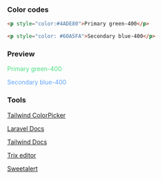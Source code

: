 ### Color codes
```html
<p style="color:#4ADE80">Primary green-400</p>

<p style="color: #60A5FA">Secondary blue-400</p>
```

### Preview
<p style="color:#4ADE80">Primary green-400</p>

<p style="color: #60A5FA">Secondary blue-400</p>

### Tools
[Tailwind ColorPicker](https://tailwindcolor.com/)

[Laravel Docs](https://laravel.com/docs/10.x/)

[Tailwind Docs](https://tailwindcss.com/)

[Trix editor](https://github.com/basecamp/trix)

[Sweetalert](https://sweetalert.js.org/guides/)
